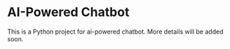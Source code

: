 # AI-Powered Chatbot

This is a Python project for ai-powered chatbot. More details will be added soon.